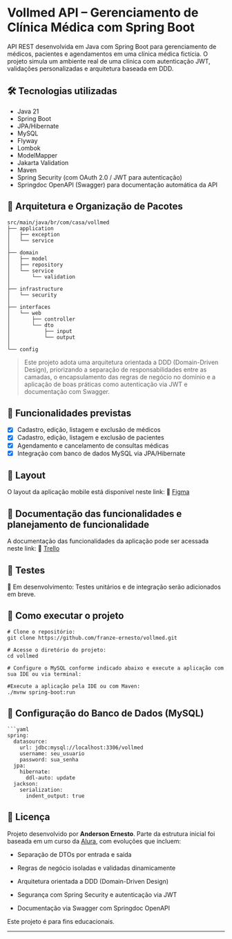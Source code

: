 # Vollmed API – Gerenciamento de Clínica Médica com Spring Boot
API REST desenvolvida em Java com Spring Boot para gerenciamento de médicos, pacientes e agendamentos em uma clínica médica fictícia. O projeto simula um ambiente real de uma clínica com autenticação JWT, validações personalizadas e arquitetura baseada em DDD.

## 🛠 Tecnologias utilizadas
- Java 21
- Spring Boot
- JPA/Hibernate
- MySQL
- Flyway  
- Lombok
- ModelMapper
- Jakarta Validation
- Maven
- Spring Security (com OAuth 2.0 / JWT para autenticação)
- Springdoc OpenAPI (Swagger) para documentação automática da API

## 🧱 Arquitetura e Organização de Pacotes
```
src/main/java/br/com/casa/vollmed
├── application
│   ├── exception              
│   └── service                
│
├── domain
│   ├── model                  
│   ├── repository             
│   └── service
│       └── validation        
│
├── infrastructure
│   └── security              
│
├── interfaces
│   └── web
│       ├── controller       
│       └── dto
│           ├── input          
│           └── output         
│
└── config                     

```
>Este projeto adota uma arquitetura orientada a DDD (Domain-Driven Design), priorizando a separação de responsabilidades entre as camadas, o encapsulamento das regras de negócio no domínio e a aplicação de boas práticas como autenticação via JWT e documentação com Swagger.

## 🔄 Funcionalidades previstas
- [x] Cadastro, edição, listagem e exclusão de médicos
- [x] Cadastro, edição, listagem e exclusão de pacientes
- [x] Agendamento e cancelamento de consultas médicas
- [x] Integração com banco de dados MySQL via JPA/Hibernate

## 🎨 Layout
O layout da aplicação mobile está disponível neste link:
🔗 [Figma](https://www.figma.com/design/N4CgpJqsg7gjbKuDmra3EV/Voll.med?node-id=2-1007&p=f)



## 📄 Documentação das funcionalidades e planejamento de funcionalidade
A documentação das funcionalidades da aplicação pode ser acessada neste link: 
🔗 [Trello](https://trello.com/b/O0lGCsKb/api-voll-med)


## 🧪 Testes
🔧 Em desenvolvimento:
Testes unitários e de integração serão adicionados em breve.

## 🚀 Como executar o projeto
```
# Clone o repositório:
git clone https://github.com/franze-ernesto/vollmed.git

# Acesse o diretório do projeto:
cd vollmed

# Configure o MySQL conforme indicado abaixo e execute a aplicação com sua IDE ou via terminal:

#Execute a aplicação pela IDE ou com Maven:
./mvnw spring-boot:run
```

## 💾 Configuração do Banco de Dados (MySQL)
```
```yaml
spring:
  datasource:
    url: jdbc:mysql://localhost:3306/vollmed
    username: seu_usuario
    password: sua_senha
  jpa:
    hibernate:
      ddl-auto: update
  jackson:
    serialization:
      indent_output: true
```

## 📝 Licença

Projeto desenvolvido por **Anderson Ernesto**. Parte da estrutura inicial foi baseada em um curso da [Alura](http://alura.com.br), com evoluções que incluem:

- Separação de DTOs por entrada e saída

- Regras de negócio isoladas e validadas dinamicamente

- Arquitetura orientada a DDD (Domain-Driven Design)

- Segurança com Spring Security e autenticação via JWT

- Documentação via Swagger com Springdoc OpenAPI
    

Este projeto é para fins educacionais.

---



